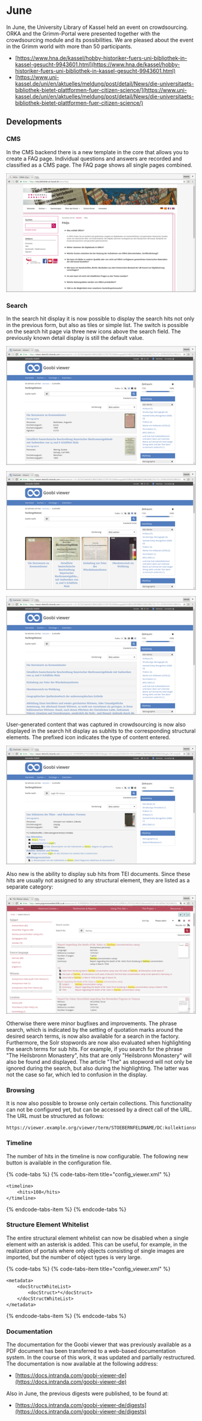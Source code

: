# June

In June, the University Library of Kassel held an event on crowdsourcing. ORKA and the Grimm-Portal were presented together with the crowdsourcing module and its possibilities. We are pleased about the event in the Grimm world with more than 50 participants.

* [https://www.hna.de/kassel/hobby-historiker-fuers-uni-bibliothek-in-kassel-gesucht-9943601.html](https://www.hna.de/kassel/hobby-historiker-fuers-uni-bibliothek-in-kassel-gesucht-9943601.html)
* [https://www.uni-kassel.de/uni/en/aktuelles/meldung/post/detail/News/die-universitaets-bibliothek-bietet-plattformen-fuer-citizen-science/](https://www.uni-kassel.de/uni/en/aktuelles/meldung/post/detail/News/die-universitaets-bibliothek-bietet-plattformen-fuer-citizen-science/)

## Developments

### CMS

In the CMS backend there is a new template in the core that allows you to create a FAQ page. Individual questions and answers are recorded and classified as a CMS page. The FAQ page shows all single pages combined.

![FAQ in ORKA, realized via the CMS module](../.gitbook/assets/2018-06-faq-via-cms-in-orka.png)

### Search

In the search hit display it is now possible to display the search hits not only in the previous form, but also as tiles or simple list. The switch is possible on the search hit page via three new icons above the search field. The previously known detail display is still the default value.

![Search hit display in the previous detail display](../.gitbook/assets/2018-06-search-hits-details.png)

![Search hits displayed as tiles](../.gitbook/assets/2018-06-search-hits-tiles.png)

![Search hits displayed as a simple list](../.gitbook/assets/2018-06-search-hits-list.png)

User-generated content that was captured in crowdsourcing is now also displayed in the search hit display as subhits to the corresponding structural elements. The prefixed icon indicates the type of content entered.

![Search hit display with user-generated content from crowdsourcing](../.gitbook/assets/2018-06-search-hits-including-crowdsourcing.png)

Also new is the ability to display sub hits from TEI documents. Since these hits are usually not assigned to any structural element, they are listed as a separate category:

![Search hit list with TEI hits](../.gitbook/assets/2018-06-search-hits-from-tei.png)

Otherwise there were minor bugfixes and improvements. The phrase search, which is indicated by the setting of quotation marks around the desired search terms, is now also available for a search in the factory. Furthermore, the Solr stopwords are now also evaluated when highlighting the search terms for sub hits. For example, if you search for the phrase "The Heilsbronn Monastery", hits that are only "Heilsbronn Monastery" will also be found and displayed. The article "The" as stopword will not only be ignored during the search, but also during the highlighting. The latter was not the case so far, which led to confusion in the display.

### Browsing

It is now also possible to browse only certain collections. This functionality can not be configured yet, but can be accessed by a direct call of the URL. The URL must be structured as follows:

```text
https://viewer.example.org/viewer/term/STOEBERNFELDNAME/DC:kollektionsname/-/1/
```

### Timeline

The number of hits in the timeline is now configurable. The following new button is available in the configuration file.

{% code-tabs %}
{% code-tabs-item title="config\_viewer.xml" %}
```markup
<timeline>
    <hits>108</hits>
</timeline>
```
{% endcode-tabs-item %}
{% endcode-tabs %}

### Structure Element Whitelist 

The entire structural element whitelist can now be disabled when a single element with an asterisk is added. This can be useful, for example, in the realization of portals where only objects consisting of single images are imported, but the number of object types is very large.

{% code-tabs %}
{% code-tabs-item title="config\_viewer.xml" %}
```markup
<metadata>
    <docStructWhiteList>
        <docStruct>*</docStruct>
    </docStructWhiteList>
</metadata>
```
{% endcode-tabs-item %}
{% endcode-tabs %}

### Documentation 

The documentation for the Goobi viewer that was previously available as a PDF document has been transferred to a web-based documentation system. In the course of this work, it was updated and partially restructured. The documentation is now available at the following address: 

* [https://docs.intranda.com/goobi-viewer-de](https://docs.intranda.com/goobi-viewer-de) 

Also in June, the previous digests were published, to be found at: 

* [https://docs.intranda.com/goobi-viewer-de/digests](https://docs.intranda.com/goobi-viewer-de/digests)

